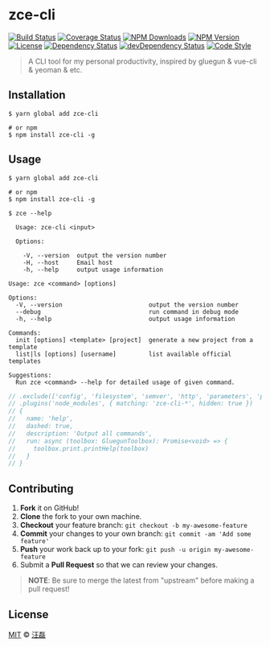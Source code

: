 # zce-cli

[![Build Status][travis-image]][travis-url]
[![Coverage Status][codecov-image]][codecov-url]
[![NPM Downloads][downloads-image]][downloads-url]
[![NPM Version][version-image]][version-url]
[![License][license-image]][license-url]
[![Dependency Status][dependency-image]][dependency-url]
[![devDependency Status][devdependency-image]][devdependency-url]
[![Code Style][style-image]][style-url]

> A CLI tool for my personal productivity, inspired by gluegun & vue-cli & yeoman & etc.

## Installation

```shell
$ yarn global add zce-cli

# or npm
$ npm install zce-cli -g
```

## Usage

<!-- TODO: Introduction of CLI -->

```shell
$ yarn global add zce-cli

# or npm
$ npm install zce-cli -g
```

```shell
$ zce --help

  Usage: zce-cli <input>

  Options:

    -V, --version  output the version number
    -H, --host     Email host
    -h, --help     output usage information

Usage: zce <command> [options]

Options:
  -V, --version                        output the version number
  --debug                              run command in debug mode
  -h, --help                           output usage information

Commands:
  init [options] <template> [project]  generate a new project from a template
  list|ls [options] [username]         list available official templates

Suggestions:
  Run zce <command> --help for detailed usage of given command.
```

```js
// .exclude(['config', 'filesystem', 'semver', 'http', 'parameters', 'print', 'prompt', 'strings', 'system', 'template', 'patching'])
// .plugins('node_modules', { matching: 'zce-cli-*', hidden: true })
// {
//   name: 'help',
//   dashed: true,
//   description: 'Output all commands',
//   run: async (toolbox: GluegunToolbox): Promise<void> => {
//     toolbox.print.printHelp(toolbox)
//   }
// }
```

## Contributing

1. **Fork** it on GitHub!
2. **Clone** the fork to your own machine.
3. **Checkout** your feature branch: `git checkout -b my-awesome-feature`
4. **Commit** your changes to your own branch: `git commit -am 'Add some feature'`
5. **Push** your work back up to your fork: `git push -u origin my-awesome-feature`
6. Submit a **Pull Request** so that we can review your changes.

> **NOTE**: Be sure to merge the latest from "upstream" before making a pull request!

## License

[MIT](LICENSE) &copy; [汪磊](https://zce.me/)

[travis-image]: https://img.shields.io/travis/zce/zce-cli/next.svg
[travis-url]: https://travis-ci.org/zce/zce-cli
[codecov-image]: https://img.shields.io/codecov/c/github/zce/zce-cli/next.svg
[codecov-url]: https://codecov.io/gh/zce/zce-cli
[downloads-image]: https://img.shields.io/npm/dm/zce-cli.svg
[downloads-url]: https://npmjs.org/package/zce-cli
[version-image]: https://img.shields.io/npm/v/zce-cli.svg
[version-url]: https://npmjs.org/package/zce-cli
[license-image]: https://img.shields.io/github/license/zce/pages-boilerplate.svg
[license-url]: https://github.com/zce/zce-cli/blob/next/LICENSE
[dependency-image]: https://img.shields.io/david/zce/zce-cli.svg
[dependency-url]: https://david-dm.org/zce/zce-cli
[devdependency-image]: https://img.shields.io/david/dev/zce/zce-cli.svg
[devdependency-url]: https://david-dm.org/zce/zce-cli?type=dev
[style-image]: https://img.shields.io/badge/code_style-standard-brightgreen.svg
[style-url]: http://standardjs.com
